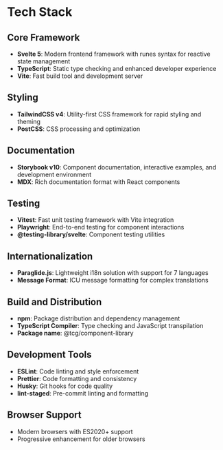 # Tech Stack

## Core Framework
- **Svelte 5**: Modern frontend framework with runes syntax for reactive state management
- **TypeScript**: Static type checking and enhanced developer experience
- **Vite**: Fast build tool and development server

## Styling
- **TailwindCSS v4**: Utility-first CSS framework for rapid styling and theming
- **PostCSS**: CSS processing and optimization

## Documentation
- **Storybook v10**: Component documentation, interactive examples, and development environment
- **MDX**: Rich documentation format with React components

## Testing
- **Vitest**: Fast unit testing framework with Vite integration
- **Playwright**: End-to-end testing for component interactions
- **@testing-library/svelte**: Component testing utilities

## Internationalization
- **Paraglide.js**: Lightweight i18n solution with support for 7 languages
- **Message Format**: ICU message formatting for complex translations

## Build and Distribution
- **npm**: Package distribution and dependency management
- **TypeScript Compiler**: Type checking and JavaScript transpilation
- **Package name**: @tcg/component-library

## Development Tools
- **ESLint**: Code linting and style enforcement
- **Prettier**: Code formatting and consistency
- **Husky**: Git hooks for code quality
- **lint-staged**: Pre-commit linting and formatting

## Browser Support
- Modern browsers with ES2020+ support
- Progressive enhancement for older browsers